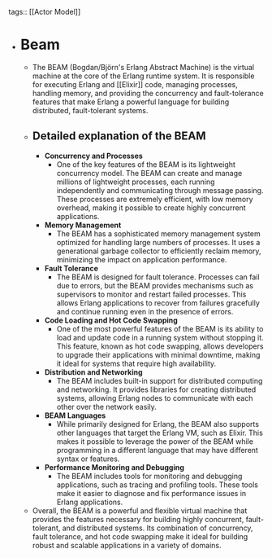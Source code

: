 tags:: [[Actor Model]]

- # Beam
	- The BEAM (Bogdan/Björn's Erlang Abstract Machine) is the virtual machine at the core of the Erlang runtime system. It is responsible for executing Erlang and [[Elixir]] code, managing processes, handling memory, and providing the concurrency and fault-tolerance features that make Erlang a powerful language for building distributed, fault-tolerant systems.
	- ## Detailed explanation of the BEAM
		- **Concurrency and Processes**
			- One of the key features of the BEAM is its lightweight concurrency model. The BEAM can create and manage millions of lightweight processes, each running independently and communicating through message passing. These processes are extremely efficient, with low memory overhead, making it possible to create highly concurrent applications.
		- **Memory Management**
			- The BEAM has a sophisticated memory management system optimized for handling large numbers of processes. It uses a generational garbage collector to efficiently reclaim memory, minimizing the impact on application performance.
		- **Fault Tolerance**
			- The BEAM is designed for fault tolerance. Processes can fail due to errors, but the BEAM provides mechanisms such as supervisors to monitor and restart failed processes. This allows Erlang applications to recover from failures gracefully and continue running even in the presence of errors.
		- **Code Loading and Hot Code Swapping**
			- One of the most powerful features of the BEAM is its ability to load and update code in a running system without stopping it. This feature, known as hot code swapping, allows developers to upgrade their applications with minimal downtime, making it ideal for systems that require high availability.
		- **Distribution and Networking**
			- The BEAM includes built-in support for distributed computing and networking. It provides libraries for creating distributed systems, allowing Erlang nodes to communicate with each other over the network easily.
		- **BEAM Languages**
			- While primarily designed for Erlang, the BEAM also supports other languages that target the Erlang VM, such as Elixir. This makes it possible to leverage the power of the BEAM while programming in a different language that may have different syntax or features.
		- **Performance Monitoring and Debugging**
			- The BEAM includes tools for monitoring and debugging applications, such as tracing and profiling tools. These tools make it easier to diagnose and fix performance issues in Erlang applications.
	- Overall, the BEAM is a powerful and flexible virtual machine that provides the features necessary for building highly concurrent, fault-tolerant, and distributed systems. Its combination of concurrency, fault tolerance, and hot code swapping make it ideal for building robust and scalable applications in a variety of domains.